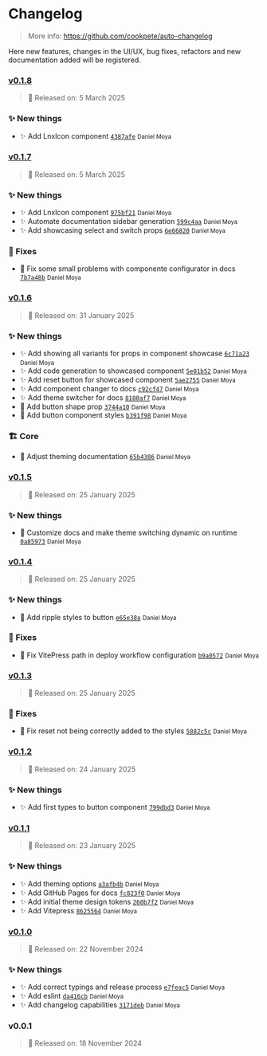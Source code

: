 # Changelog
> More info: https://github.com/cookpete/auto-changelog

Here new features, changes in the UI/UX, bug fixes, refactors and new documentation added will be registered.

### [v0.1.8](https://github.com/dmoyadev/lnx/compare/v0.1.7...v0.1.8)

> 📅 Released on: 5 March 2025

### ✨ New things

- ✨ Add LnxIcon component [`4387afe`](https://github.com/dmoyadev/lnx/commit/4387afebca21e6698e83a5c0c76f860948356dc0) <small>Daniel Moya</small>
### [v0.1.7](https://github.com/dmoyadev/lnx/compare/v0.1.6...v0.1.7)

> 📅 Released on: 5 March 2025

### ✨ New things

- ✨ Add LnxIcon component [`975bf21`](https://github.com/dmoyadev/lnx/commit/975bf215bec27c15263c36da3e63dac0e95f990c) <small>Daniel Moya</small>
- ✨ Automate documentation sidebar generation [`599c4aa`](https://github.com/dmoyadev/lnx/commit/599c4aa38f4cb5d766f0350edaa8497934414349) <small>Daniel Moya</small>
- ✨ Add showcasing select and switch props [`6e66820`](https://github.com/dmoyadev/lnx/commit/6e66820b17e35fc5035a84406d07b4b746b740d6) <small>Daniel Moya</small>
### 🐛 Fixes

- 🐛 Fix some small problems with componente configurator in docs [`7b7a48b`](https://github.com/dmoyadev/lnx/commit/7b7a48bfba32e7591f9c25ec948e4d6238a304fd) <small>Daniel Moya</small>
### [v0.1.6](https://github.com/dmoyadev/lnx/compare/v0.1.5...v0.1.6)

> 📅 Released on: 31 January 2025

### ✨ New things

- ✨ Add showing all variants for props in component showcase [`6c71a23`](https://github.com/dmoyadev/lnx/commit/6c71a23d562247784586a65e1b4f29ca4b7881f4) <small>Daniel Moya</small>
- ✨ Add code generation to showcased component [`5e01b52`](https://github.com/dmoyadev/lnx/commit/5e01b52a60eec70df01c6d706ecea1ce01cfc3f7) <small>Daniel Moya</small>
- ✨ Add reset button for showcased component [`5ae2755`](https://github.com/dmoyadev/lnx/commit/5ae2755bb1b60961c2dff08b8730a4b81c3cb9ae) <small>Daniel Moya</small>
- ✨ Add component changer to docs [`c92cf47`](https://github.com/dmoyadev/lnx/commit/c92cf47ca04bdaf3cbb35c5f881b227b6547162f) <small>Daniel Moya</small>
- ✨ Add theme switcher for docs [`8180af7`](https://github.com/dmoyadev/lnx/commit/8180af761b888f05a7ac88b6bcafcc2ec5598923) <small>Daniel Moya</small>
- 🎨 Add button shape prop [`3744a10`](https://github.com/dmoyadev/lnx/commit/3744a1060e7b24982d15764d30ebc34b13f8f857) <small>Daniel Moya</small>
- 🎨 Add button component styles [`b391f98`](https://github.com/dmoyadev/lnx/commit/b391f983d0b7b6b3170546ecd038d581fc2f1dc4) <small>Daniel Moya</small>
### 🏗 Core

- 📖 Adjust theming documentation [`65b4386`](https://github.com/dmoyadev/lnx/commit/65b4386908a8f299e9198395019e8bec1022722a) <small>Daniel Moya</small>
### [v0.1.5](https://github.com/dmoyadev/lnx/compare/v0.1.4...v0.1.5)

> 📅 Released on: 25 January 2025

### ✨ New things

- 🎨 Customize docs and make theme switching dynamic on runtime [`0a85973`](https://github.com/dmoyadev/lnx/commit/0a8597397cb5bb2241b9da9e2b23e31f9a79d3f0) <small>Daniel Moya</small>
### [v0.1.4](https://github.com/dmoyadev/lnx/compare/v0.1.3...v0.1.4)

> 📅 Released on: 25 January 2025

### ✨ New things

- 🎨 Add ripple styles to button [`e65e38a`](https://github.com/dmoyadev/lnx/commit/e65e38ab34cf90f708dd3947c7cab142b36fbe81) <small>Daniel Moya</small>
### 🐛 Fixes

- 🐛 Fix VitePress path in deploy workflow configuration [`b9a0572`](https://github.com/dmoyadev/lnx/commit/b9a05722e3b24a363fe6ee1afbde3ce465d0252d) <small>Daniel Moya</small>
### [v0.1.3](https://github.com/dmoyadev/lnx/compare/v0.1.2...v0.1.3)

> 📅 Released on: 25 January 2025

### 🐛 Fixes

- 🐛 Fix reset not being correctly added to the styles [`5882c5c`](https://github.com/dmoyadev/lnx/commit/5882c5c132b62225ffed457bf6eba1a9d3def7e7) <small>Daniel Moya</small>
### [v0.1.2](https://github.com/dmoyadev/lnx/compare/v0.1.1...v0.1.2)

> 📅 Released on: 24 January 2025

### ✨ New things

- ✨ Add first types to button component [`799dbd3`](https://github.com/dmoyadev/lnx/commit/799dbd34e65503c2ebfa4ad8e04619e8d3b51ae6) <small>Daniel Moya</small>
### [v0.1.1](https://github.com/dmoyadev/lnx/compare/v0.1.0...v0.1.1)

> 📅 Released on: 23 January 2025

### ✨ New things

- ✨ Add theming options [`a3afb4b`](https://github.com/dmoyadev/lnx/commit/a3afb4bdfb634311240864240ca5ca8661cfdca9) <small>Daniel Moya</small>
- ✨ Add GitHub Pages for docs [`fc823f0`](https://github.com/dmoyadev/lnx/commit/fc823f027c17552bf91f4cb3ef80cc92642242a8) <small>Daniel Moya</small>
- ✨ Add initial theme design tokens [`260b7f2`](https://github.com/dmoyadev/lnx/commit/260b7f24c95eb0a615bf238cfa67601a460e1399) <small>Daniel Moya</small>
- ✨ Add Vitepress [`8625564`](https://github.com/dmoyadev/lnx/commit/86255642c051d1c03493f1225faf333383e99f27) <small>Daniel Moya</small>
### [v0.1.0](https://github.com/dmoyadev/lnx/compare/v0.0.1...v0.1.0)

> 📅 Released on: 22 November 2024

### ✨ New things

- ✨ Add correct typings and release process [`e7feac5`](https://github.com/dmoyadev/lnx/commit/e7feac58e337a3df033de2cde51bfe80755b262b) <small>Daniel Moya</small>
- ✨ Add eslint [`da416cb`](https://github.com/dmoyadev/lnx/commit/da416cbeaea95f4f8124242eb412c35a23c1eaa1) <small>Daniel Moya</small>
- ✨ Add changelog capabilities [`3171deb`](https://github.com/dmoyadev/lnx/commit/3171deb77791ed03cbfa7c24790552db71c02ab0) <small>Daniel Moya</small>
### v0.0.1

> 📅 Released on: 18 November 2024
